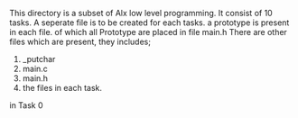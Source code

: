 This directory is a subset of Alx low level programming.
It consist of 10 tasks. A seperate file is to be created for each tasks.
a prototype is present in each file. of which all Prototype are placed in file main.h
There are other files which are present, they includes;
1. _putchar
2. main.c
3. main.h
4. the files in each task.

in Task 0
